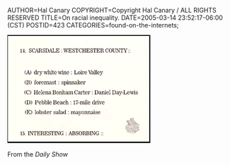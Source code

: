AUTHOR=Hal Canary
COPYRIGHT=Copyright Hal Canary / ALL RIGHTS RESERVED
TITLE=On racial inequality.
DATE=2005-03-14 23:52:17-06:00 (CST)
POSTID=423
CATEGORIES=found-on-the-internets;

![SCARSDALE:WESTCHESTER COUNTY::...](/images/ask_your_butler.png)  
  
From the _Daily Show_
